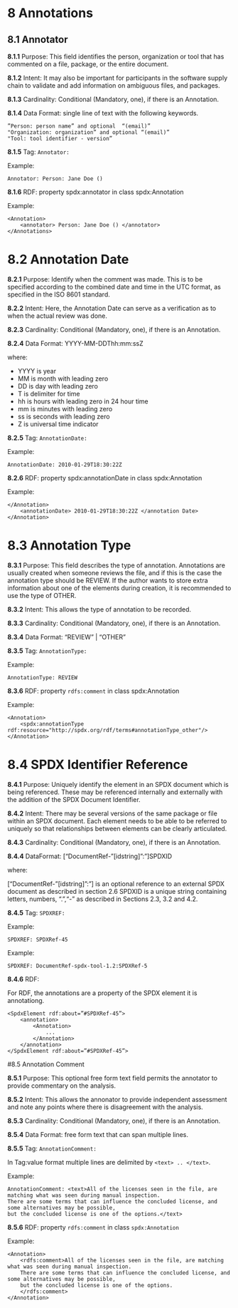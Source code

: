 # 8 Annotations

## 8.1 Annotator

**8.1.1** Purpose: This field identifies the person, organization or tool that has commented on a file, package, or the entire document.

**8.1.2** Intent: It may also be important for participants in the software supply chain to validate and add information on ambiguous files, and packages.

**8.1.3** Cardinality:  Conditional (Mandatory, one), if there is an Annotation.

**8.1.4** Data Format:  single line of text with the following keywords.

    ”Person: person name” and optional  “(email)”  
    "Organization: organization” and optional “(email)”  
    "Tool: tool identifier - version”

**8.1.5**  Tag: `Annotator:`

Example:

    Annotator: Person: Jane Doe ()

**8.1.6** RDF: property spdx:annotator in class spdx:Annotation

Example:

    <Annotation>
        <annotator> Person: Jane Doe () </annotator>
    </Annotations>

# 8.2 Annotation Date

**8.2.1** Purpose: Identify when the comment was made. This is to be specified according to the combined date and time in the UTC format, as specified in the ISO 8601 standard.

**8.2.2** Intent: Here, the Annotation Date can serve as a verification as to when the actual review was done.

**8.2.3** Cardinality: Conditional (Mandatory, one), if there is an Annotation.

**8.2.4** Data Format: YYYY-MM-DDThh:mm:ssZ

where:

* YYYY is year
* MM is month with leading zero
* DD is day with leading zero
* T is delimiter for time
* hh is hours with leading zero in 24 hour time
* mm is minutes with leading zero
* ss is seconds with leading zero
* Z is universal time indicator

**8.2.5** Tag: `AnnotationDate:`

Example:

    AnnotationDate: 2010-01-29T18:30:22Z

**8.2.6** RDF: property spdx:annotationDate in class spdx:Annotation

Example:

    </Annotation>
        <annotationDate> 2010-01-29T18:30:22Z </annotation Date>
    </Annotation>

# 8.3 Annotation Type

**8.3.1** Purpose: This field describes the type of annotation. Annotations are usually created when someone reviews the file, and if this is the case the annotation type should be REVIEW. If the author wants to store extra information about one of the elements during creation, it is recommended to use the type of OTHER.

**8.3.2** Intent: This allows the type of annotation to be recorded.

**8.3.3** Cardinality: Conditional (Mandatory, one), if there is an Annotation.

**8.3.4** Data Format: “REVIEW” | “OTHER”

**8.3.5** Tag: `AnnotationType:`

Example:

    AnnotationType: REVIEW

**8.3.6** RDF: property `rdfs:comment` in class spdx:Annotation

Example:

    <Annotation>
        <spdx:annotationType rdf:resource="http://spdx.org/rdf/terms#annotationType_other"/>
    </Annotation>

# 8.4 SPDX Identifier Reference

**8.4.1** Purpose: Uniquely identify the element in an SPDX document which is being referenced. These may be referenced internally and externally with the addition of the SPDX Document Identifier.

**8.4.2** Intent:  There may be several versions of the same package or file within an SPDX document.  Each element needs to be able to be referred to uniquely so that relationships between elements can be clearly articulated.

**8.4.3** Cardinality: Conditional (Mandatory, one), if there is an Annotation.

**8.4.4** DataFormat: [“DocumentRef-”[idstring]”:”]SPDXID

where:

[“DocumentRef-”[idstring]”:”] is an optional reference to an external SPDX document as described in section 2.6
SPDXID is a unique string containing letters, numbers, “.”,“-” as described in Sections 2.3, 3.2 and 4.2.

**8.4.5** Tag: `SPDXREF:`

Example: 

    SPDXREF: SPDXRef-45

Example:

    SPDXREF: DocumentRef-spdx-tool-1.2:SPDXRef-5

**8.4.6** RDF:

For RDF, the annotations are a property of the SPDX element it is annotationg.

    <SpdxElement rdf:about=”#SPDXRef-45”>
        <annotation>
            <Annotation>
                ...
            </Annotation>
        </annotation>
    </SpdxElement rdf:about=”#SPDXRef-45”>

#8.5 Annotation Comment

**8.5.1** Purpose: This optional free form text field permits the annotator to provide commentary on the analysis.

**8.5.2** Intent: This allows the annonator to provide independent assessment and note any points where there is disagreement with the analysis.

**8.5.3** Cardinality: Conditional (Mandatory, one), if there is an Annotation.

**8.5.4** Data Format: free form text that can span multiple lines.

**8.5.5** Tag: `AnnotationComment:`

In Tag:value format multiple lines are delimited by `<text> .. </text>`.

Example:

    AnnotationComment: <text>All of the licenses seen in the file, are matching what was seen during manual inspection.
    There are some terms that can influence the concluded license, and some alternatives may be possible, 
    but the concluded license is one of the options.</text>

**8.5.6** RDF: property `rdfs:comment` in class `spdx:Annotation`

Example:

    <Annotation>
        <rdfs:comment>All of the licenses seen in the file, are matching what was seen during manual inspection.
        There are some terms that can influence the concluded license, and some alternatives may be possible, 
        but the concluded license is one of the options.
        </rdfs:comment>
    </Annotation>
